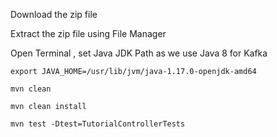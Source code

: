 Download the zip file

Extract the zip file using File Manager


Open Terminal , set Java JDK Path as we use Java 8 for Kafka


```
export JAVA_HOME=/usr/lib/jvm/java-1.17.0-openjdk-amd64
```

```
mvn clean

mvn clean install

mvn test -Dtest=TutorialControllerTests
```

